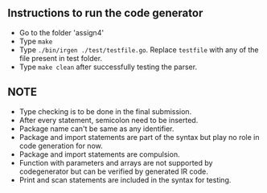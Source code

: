Instructions to run the code generator
--------------------------------------

* Go to the folder 'assign4'
* Type `make`
* Type `./bin/irgen ./test/testfile.go`. Replace `testfile` with any of the file present in test folder.
* Type `make clean` after successfully testing the parser.

## NOTE

* Type checking is to be done in the final submission.
* After every statement, semicolon need to be inserted.
* Package name can't be same as any identifier.
* Package and import statements are part of the syntax but play no role in code generation for now.
* Package and import statements are compulsion.
* Function with parameters and arrays are not supported by codegenerator but can be verified by generated IR code.
* Print and scan statements are included in the syntax for testing.
